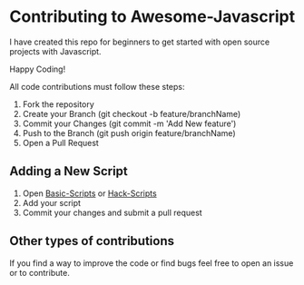# Contributing to Awesome-Javascript

 I have created this repo for beginners to get started with open source projects with Javascript.
 
 Happy Coding!
 
All code contributions must follow these steps:
1. Fork the repository
2. Create your Branch (git checkout -b feature/branchName)
3. Commit your Changes (git commit -m 'Add New feature')
4. Push to the Branch (git push origin feature/branchName)
5. Open a Pull Request

## Adding a New Script
1. Open [Basic-Scripts](/Basic-Scripts) or [Hack-Scripts](/Hack-Scripts)
2. Add your script
3. Commit your changes and submit a pull request

## Other types of contributions
If you find a way to improve the code or find bugs feel free to open an issue or to contribute.
